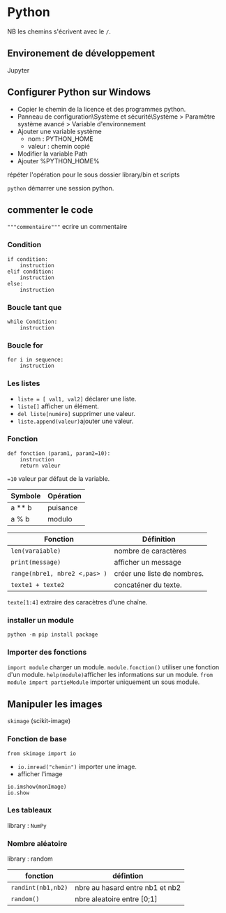 # Python

NB les chemins s'écrivent avec le `/`.

## Environement de développement

Jupyter

## Configurer Python sur Windows

* Copier le chemin de la licence et des programmes python.
* Panneau de configuration\Système et sécurité\Système > Paramètre système avancé > Variable d'environnement
* Ajouter une variable système 
	* nom : PYTHON_HOME
	* valeur : chemin copié
* Modifier la variable Path
* Ajouter %PYTHON_HOME% 

répéter l'opération pour le sous dossier library/bin et scripts

`python` démarrer une session python.

## commenter le code

`"""commentaire"""` ecrire un commentaire

### Condition 

```
if condition:
	instruction
elif condition:
	instruction
else:
	instruction
```

### Boucle tant que

```
while Condition:
	instruction
```

### Boucle for

```
for i in sequence:
	instruction
```

### Les listes

* `liste = [ val1, val2]` déclarer une liste.
* `liste[]` afficher un élément.
* `del liste[numéro]` supprimer une valeur.
* `liste.append(valeur)`ajouter une valeur.

### Fonction 

```
def fonction (param1, param2=10):
	instruction
	return valeur
```

`=10` valeur par défaut de la variable.

| Symbole | Opération |
|---|---|
| a ** b | puisance |
| a % b | modulo |

| Fonction | Définition | 
|---|---|
| `len(varaiable)` | nombre de caractères |
| `print(message)` | afficher un message |
| `range(nbre1, nbre2 <,pas> )` | créer une liste de nombres. |
| `texte1 + texte2` | concaténer du texte. |

`texte[1:4]` extraire des caracètres d'une chaîne.

### installer un module

```
python -m pip install package
``` 

### Importer des fonctions

`import module` charger un module.
`module.fonction()` utiliser une fonction d'un module.
`help(module)`afficher les informations sur un module.
`from module import partieModule` importer uniquement un sous module.


## Manipuler les images

`skimage` (scikit-image)

### Fonction de base

`from skimage import io`

* `io.imread("chemin")` importer une image.
* afficher l'image
```
io.imshow(monImage)
io.show 
```

### Les tableaux

library : `NumPy`

### Nombre aléatoire
library : random 

| fonction | défintion |
|---|---|
| `randint(nb1,nb2)` | nbre au hasard entre nb1 et nb2 |
| `random()` | nbre aleatoire entre [0;1] |
